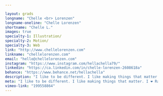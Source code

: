 ```yaml
---

layout: grads
longname: "Chelle <br> Lorenzen"
longname-oneline: "Chelle Lorenzen"
shortname: "Chelle L."
images: true
specialty-1: Illustration/
specialty-2: Motion/
specialty-3: Web
link: "http://www.chellelorenzen.com"
linkname: "chellelorenzen.com"
email: "hello@chellelorenzen.com"
instagram: "https://www.instagram.com/hellachella79/"
linkedin: "https://ca.linkedin.com/in/chelle-lorenzen-2608618a"
behance: "https://www.behance.net/hellachella"
description: "I like to be different. I like making things that matter. I ❤️ Ralph Steadman, Tom Waits, Roald Dahl, oxford commas, horror movies, and beer."
meta: "I like to be different. I like making things that matter. I ❤️ Ralph Steadman, Tom Waits, and Roald Dahl."
vimeo-link: "199558864"
---
```

